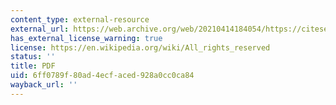 ```yaml
---
content_type: external-resource
external_url: https://web.archive.org/web/20210414184054/https://citeseerx.ist.psu.edu/viewdoc/download?doi=10.1.1.92.9855&rep=rep1&type=pdf
has_external_license_warning: true
license: https://en.wikipedia.org/wiki/All_rights_reserved
status: ''
title: PDF
uid: 6ff0789f-80ad-4ecf-aced-928a0cc0ca84
wayback_url: ''
---
```

